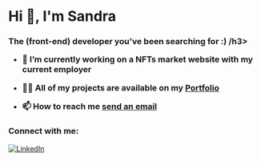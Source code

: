 <h1>Hi 👋, I'm Sandra </h1>
<h3>The (front-end) developer you've been searching for :) /h3>

- 🔭 I’m currently working on a NFTs market website with my current employer

- 👨‍💻 All of my projects are available on my [Portfolio](https://sandrasunny02.github.io/)

- 📫 How to reach me [send an email](mailto:sandrakhaifa02@gmail.com)
<h3 align="left">Connect with me:</h3>
<a href="https://www.linkedin.com/in/sandra-khalifa/" target="_blank"><img src="https://img.shields.io/badge/LinkedIn-%230077B5.svg?&style=flat-square&logo=linkedin&logoColor=white" alt="LinkedIn"></a>
<br><br>
